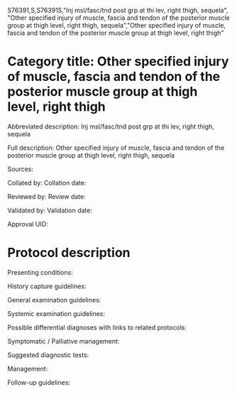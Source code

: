 S76391,S,S76391S,"Inj msl/fasc/tnd post grp at thi lev, right thigh, sequela", "Other specified injury of muscle, fascia and tendon of the posterior muscle group at thigh level, right thigh, sequela","Other specified injury of muscle, fascia and tendon of the posterior muscle group at thigh level, right thigh"
# Category title: Other specified injury of muscle, fascia and tendon of the posterior muscle group at thigh level, right thigh

Abbreviated description: Inj msl/fasc/tnd post grp at thi lev, right thigh, sequela

Full description: Other specified injury of muscle, fascia and tendon of the posterior muscle group at thigh level, right thigh, sequela

Sources:

Collated by:
Collation date:

Reviewed by:
Review date:

Validated by:
Validation date:

Approval UID:

# Protocol description

Presenting conditions:

History capture guidelines:

General examination guidelines:

Systemic examination guidelines:

Possible differential diagnoses with links to related protocols:

Symptomatic / Palliative management:

Suggested diagnostic tests:

Management:

Follow-up guidelines:
